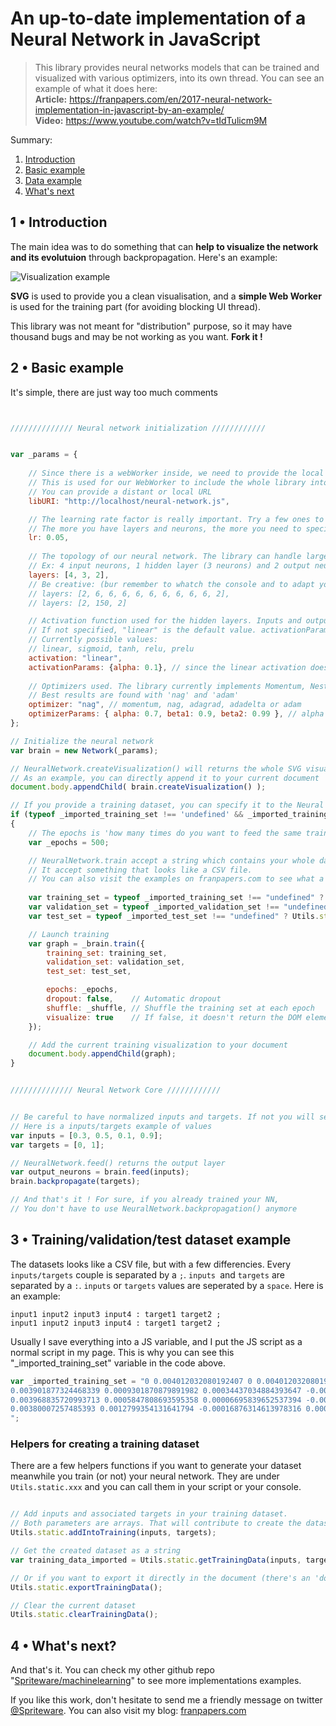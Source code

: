 # An up-to-date implementation of a Neural Network in JavaScript 

> This library provides neural networks models that can be trained and
> visualized with various optimizers, into its own thread. You can see
> an example of what it does here:   
> **Article:** https://franpapers.com/en/2017-neural-network-implementation-in-javascript-by-an-example/  
> **Video:** https://www.youtube.com/watch?v=tIdTulicm9M  

Summary:

 1. [Introduction](https://github.com/Spriteware/neural-network#1--introduction) 
 2. [Basic example](https://github.com/Spriteware/neural-network#2--basic-example)
 3. [Data example](https://github.com/Spriteware/neural-network#3--data-example)
 4. [What's next](https://github.com/Spriteware/neural-network#4--whats-next)

## 1 • Introduction

The main idea was to do something that can **help to visualize the network and its evolutuion** through backpropagation. Here's an example:

![Visualization example](https://franpapers.com/wp-content/uploads/2017/10/Capture.png)

**SVG** is used to provide you a clean visualisation, and a **simple Web Worker** is used for the training part (for avoiding blocking UI thread).

This library was not meant for "distribution" purpose, so it may have thousand bugs and may be not working as you want. **Fork it !**

## 2 • Basic example
It's simple, there are just way too much comments
```javascript


////////////// Neural network initialization ////////////


var _params = {
        
    // Since there is a webWorker inside, we need to provide the local URI of the script itself.
    // This is used for our WebWorker to include the whole library into itself.
    // You can provide a distant or local URL
    libURI: "http://localhost/neural-network.js",

    // The learning rate factor is really important. Try a few ones to get the right one.
    // The more you have layers and neurons, the more you need to specify a small one
    lr: 0.05,          
    
    // The topology of our neural network. The library can handle large number of neurons, it will just be slow.
    // Ex: 4 input neurons, 1 hidden layer (3 neurons) and 2 output neurons 
    layers: [4, 3, 2],  
    // Be creative: (bur remember to whatch the console and to adapt your learning rate)
    // layers: [2, 6, 6, 6, 6, 6, 6, 6, 6, 6, 2],
    // layers: [2, 150, 2]

    // Activation function used for the hidden layers. Inputs and outputs neurons have a linear activation function
    // If not specified, "linear" is the default value. activationParams are just factors that impacts some activation function (etc: PReLu)
    // Currently possible values:
    // linear, sigmoid, tanh, relu, prelu 
    activation: "linear",
    activationParams: {alpha: 0.1}, // since the linear activation doesn't depends upon any variable, this property is useless here
    
    // Optimizers used. The library currently implements Momentum, Nesterov Accelerated Gradient, AdaGrad, AdaDelta, AdaM
    // Best results are found with 'nag' and 'adam'
    optimizer: "nag", // momentum, nag, adagrad, adadelta or adam
    optimizerParams: { alpha: 0.7, beta1: 0.9, beta2: 0.99 }, // alpha for nag and adadelta, betas for adam
};

// Initialize the neural network
var brain = new Network(_params);

// NeuralNetwork.createVisualization() will returns the whole SVG visualisation as a DOM element
// As an example, you can directly append it to your current document
document.body.appendChild( brain.createVisualization() );  

// If you provide a training dataset, you can specify it to the Neural Net and train it with it
if (typeof _imported_training_set !== 'undefined' && _imported_training_set !== undefined)
{
    // The epochs is 'how many times do you want to feed the same training dataset'
    var _epochs = 500;

    // NeuralNetwork.train accept a string which contains your whole dataset, and returns a DOM object for visualizating the training.
    // It accept something that looks like a CSV file.
    // You can also visit the examples on franpapers.com to see what a dataset looks like
    
    var training_set = typeof _imported_training_set !== "undefined" ? Utils.static.parseTrainingData(_imported_training_set) : undefined;
    var validation_set = typeof _imported_validation_set !== "undefined" ? Utils.static.parseTrainingData(_imported_validation_set) : undefined;
    var test_set = typeof _imported_test_set !== "undefined" ? Utils.static.parseTrainingData(_imported_test_set) : undefined;

    // Launch training
    var graph = _brain.train({
        training_set: training_set,
        validation_set: validation_set,
        test_set: test_set,

        epochs: _epochs,
        dropout: false,    // Automatic dropout
        shuffle: _shuffle, // Shuffle the training set at each epoch
        visualize: true    // If false, it doesn't return the DOM element
    });

    // Add the current training visualization to your document
    document.body.appendChild(graph);
}


////////////// Neural Network Core ////////////


// Be careful to have normalized inputs and targets. If not you will see the errors jumping
// Here is a inputs/targets example of values
var inputs = [0.3, 0.5, 0.1, 0.9];  
var targets = [0, 1];      

// NeuralNetwork.feed() returns the output layer
var output_neurons = brain.feed(inputs);
brain.backpropagate(targets);

// And that's it ! For sure, if you already trained your NN,
// You don't have to use NeuralNetwork.backpropagation() anymore


```

## 3 • Training/validation/test dataset example 
The datasets looks like a CSV file, but with a few differencies. Every `inputs/targets` couple is separated by a `;`. `inputs `and `targets` are separated by a `:`. `inputs` or `targets` values are seperated by a `space`. Here is an example:
```
input1 input2 input3 input4 : target1 target2 ;
input1 input2 input3 input4 : target1 target2 ;
```

Usually I save everything into a JS variable, and I put the JS script as a normal script in my page. This is why you can see this "_imported_training_set" variable in the code above.
```javascript
var _imported_training_set = "0 0.004012032080192407 0 0.004012032080192407 : 6.123233995736767e-17 -1;\
0.003901877324468339 0.0009301870879891982 0.00034437034884393647 -0.0009193694393909713 : -0.9726239602750568 -0.23238466364815152;\
0.003968835720993713 0.0005847808693595358 0.00006695839652537394 -0.0003454062186296625 : -0.9892652288476347 -0.14613112944556783;\
0.00380007257485393 0.0012799354131641794 -0.00016876314613978316 0.0006951545438046436 : -0.9473190861218562 0.32029135028790773;\
";
```

### Helpers for creating a training dataset 
There are a few helpers functions if you want to generate your dataset meanwhile you train (or not) your neural network. They are under `Utils.static.xxx` and you can call them in your script or your console.
```javascript

// Add inputs and associated targets in your training dataset. 
// Both parameters are arrays. That will contribute to create the dataset as a string
Utils.static.addIntoTraining(inputs, targets);

// Get the created dataset as a string
var training_data_imported = Utils.static.getTrainingData(inputs, targets);

// Or if you want to export it directly in the document (there's an 'document.body.appendChild' inside)
Utils.static.exportTrainingData();

// Clear the current dataset
Utils.static.clearTrainingData();
```

## 4 • What's next?

And that's it. 
You can check my other github repo "[Spriteware/machinelearning](https://github.com/Spriteware/machinelearning)" to see more implementations examples. 

If you like this work, don't hesitate to send me a friendly message on twitter [@Spriteware](https://twitter.com/Spriteware).
You can also visit my blog: [franpapers.com](https://franpapers.com)


